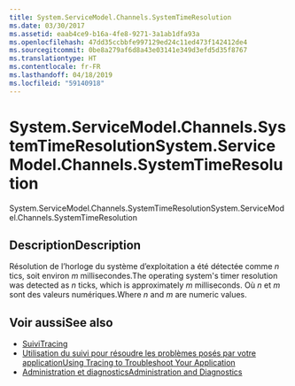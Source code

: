 ```yaml
---
title: System.ServiceModel.Channels.SystemTimeResolution
ms.date: 03/30/2017
ms.assetid: eaab4ce9-b16a-4fe8-9271-3a1ab1dfa93a
ms.openlocfilehash: 47dd35ccbbfe997129ed24c11ed473f142412de4
ms.sourcegitcommit: 0be8a279af6d8a43e03141e349d3efd5d35f8767
ms.translationtype: HT
ms.contentlocale: fr-FR
ms.lasthandoff: 04/18/2019
ms.locfileid: "59140918"
---
```

# <a name="systemservicemodelchannelssystemtimeresolution"></a><span data-ttu-id="fa2b8-102">System.ServiceModel.Channels.SystemTimeResolution</span><span class="sxs-lookup"><span data-stu-id="fa2b8-102">System.ServiceModel.Channels.SystemTimeResolution</span></span>
<span data-ttu-id="fa2b8-103">System.ServiceModel.Channels.SystemTimeResolution</span><span class="sxs-lookup"><span data-stu-id="fa2b8-103">System.ServiceModel.Channels.SystemTimeResolution</span></span>  
  
## <a name="description"></a><span data-ttu-id="fa2b8-104">Description</span><span class="sxs-lookup"><span data-stu-id="fa2b8-104">Description</span></span>  
 <span data-ttu-id="fa2b8-105">Résolution de l’horloge du système d’exploitation a été détectée comme *n* tics, soit environ *m* millisecondes.</span><span class="sxs-lookup"><span data-stu-id="fa2b8-105">The operating system's timer resolution was detected as *n* ticks, which is approximately *m* milliseconds.</span></span> <span data-ttu-id="fa2b8-106">Où *n* et *m* sont des valeurs numériques.</span><span class="sxs-lookup"><span data-stu-id="fa2b8-106">Where *n* and *m* are numeric values.</span></span>  
  
## <a name="see-also"></a><span data-ttu-id="fa2b8-107">Voir aussi</span><span class="sxs-lookup"><span data-stu-id="fa2b8-107">See also</span></span>

- [<span data-ttu-id="fa2b8-108">Suivi</span><span class="sxs-lookup"><span data-stu-id="fa2b8-108">Tracing</span></span>](../../../../../docs/framework/wcf/diagnostics/tracing/index.md)
- [<span data-ttu-id="fa2b8-109">Utilisation du suivi pour résoudre les problèmes posés par votre application</span><span class="sxs-lookup"><span data-stu-id="fa2b8-109">Using Tracing to Troubleshoot Your Application</span></span>](../../../../../docs/framework/wcf/diagnostics/tracing/using-tracing-to-troubleshoot-your-application.md)
- [<span data-ttu-id="fa2b8-110">Administration et diagnostics</span><span class="sxs-lookup"><span data-stu-id="fa2b8-110">Administration and Diagnostics</span></span>](../../../../../docs/framework/wcf/diagnostics/index.md)
